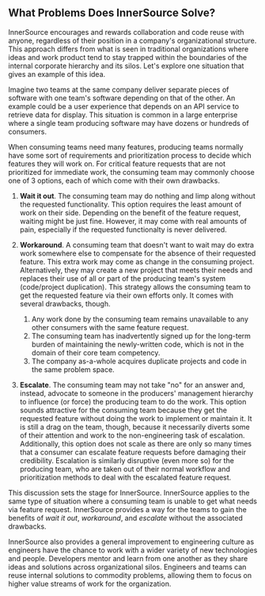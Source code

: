 ## What Problems Does InnerSource Solve?

InnerSource encourages and rewards collaboration and code reuse with anyone, regardless of their position in a company's organizational structure.
This approach differs from what is seen in traditional organizations where ideas and work product tend to stay trapped within the boundaries of the internal corporate hierarchy and its silos.
Let's explore one situation that gives an example of this idea. 

Imagine two teams at the same company deliver separate pieces of software with one team's software depending on that of the other.
An example could be a user experience that depends on an API service to retrieve data for display.
This situation is common in a large enterprise where a single team producing software may have dozens or hundreds of consumers.

When consuming teams need many features, producing teams normally have some sort of requirements and prioritization process to decide which features they will work on.
For critical feature requests that are not prioritized for immediate work, the consuming team may commonly choose one of 3 options, each of which come with their own drawbacks.

1. **Wait it out**. The consuming team may do nothing and limp along without the requested functionality.
  This option requires the least amount of work on their side.
  Depending on the benefit of the feature request, waiting might be just fine.
  However, it may come with real amounts of pain, especially if the requested functionalty is never delivered.
1. **Workaround**. A consuming team that doesn't want to wait may do extra work somewhere else to compensate for the absence of their requested feature.
  This extra work may come as change in the consuming project.
  Alternatively, they may create a new project that meets their needs and replaces their use of all or part of the producing team's system (code/project duplication).
  This strategy allows the consuming team to get the requested feature via their own efforts only. It comes with several drawbacks, though.
      
    1. Any work done by the consuming team remains unavailable to any other consumers with the same feature request.
    1. The consuming team has inadvertently signed up for the long-term burden of maintaining the newly-written code, which is not in the domain of their core team competency.
    1. The company as-a-whole acquires duplicate projects and code in the same problem space.
      
1. **Escalate**. The consuming team may not take "no" for an answer and, instead, advocate to someone in the producers' management hierarchy to influence (or force) the producing team to do the work.
This option sounds attractive for the consuming team because they get the requested feature without doing the work to implement or maintain it.
It is still a drag on the team, though, because it necessarily diverts some of their attention and work to the non-engineering task of escalation.
Additionally, this option does not scale as there are only so many times that a consumer can escalate feature requests before damaging their credibility.
Escalation is similarly disruptive (even more so) for the producing team, who are taken out of their normal workflow and prioritization methods to deal with the escalated feature request.

This discussion sets the stage for InnerSource.
InnerSource applies to the same type of situation where a consuming team is unable to get what needs via feature request.
InnerSource provides a way for the teams to gain the benefits of _wait it out_, _workaround_, and _escalate_ without the associated drawbacks.

InnerSource also provides a general improvement to engineering culture as engineers have the chance to work with a wider variety of new technologies and people.
Developers mentor and learn from one another as they share ideas and solutions across organizational silos.
Engineers and teams can reuse internal solutions to commodity problems, allowing them to focus on higher value streams of work for the organization.
